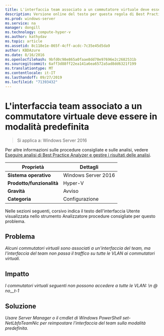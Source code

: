 ```yaml
---
title: L'interfaccia team associato a un commutatore virtuale deve essere in modalità predefinita
description: Versione online del testo per questa regola di Best Practices Analyzer.
ms.prod: windows-server
ms.service: na
manager: dongill
ms.technology: compute-hyper-v
ms.author: kathydav
ms.topic: article
ms.assetid: 8c118e1e-865f-4cff-acdc-7c35e45d5da9
author: KBDAzure
ms.date: 8/16/2016
ms.openlocfilehash: 9bfd0c98e865a0faae8dd70e97696e2c2682531b
ms.sourcegitcommit: 6aff3d88ff22ea141a6ea6572a5ad8dd6321f199
ms.translationtype: MT
ms.contentlocale: it-IT
ms.lasthandoff: 09/27/2019
ms.locfileid: "71393432"
---
```

# <a name="the-team-interface-bound-to-a-virtual-switch-should-be-in-default-mode"></a>L'interfaccia team associato a un commutatore virtuale deve essere in modalità predefinita

>Si applica a: Windows Server 2016

Per altre informazioni sulle procedure consigliate e sulle analisi, vedere [Eseguire analisi di Best Practice Analyzer e gestire i risultati delle analisi](https://go.microsoft.com/fwlink/p/?LinkID=223177).  
  
|Proprietà|Dettagli|  
|-|-|  
|**Sistema operativo**|Windows Server 2016|  
|**Prodotto/funzionalità**|Hyper-V|  
|**Gravità**|Avviso|  
|**Categoria**|Configurazione|  
  
Nelle sezioni seguenti, corsivo indica il testo dell'interfaccia Utente visualizzata nello strumento Analizzatore procedure consigliate per questo problema.  
  
## <a name="issue"></a>**Problema**  
*Alcuni commutatori virtuali sono associati a un'interfaccia del team, ma l'interfaccia del team non passa il traffico su tutte le VLAN ai commutatori virtuali.*  
  
## <a name="impact"></a>**Impatto**  
*I commutatori virtuali seguenti non possono accedere a tutte le VLAN: \n @ no__t-1*  
  
## <a name="resolution"></a>**Soluzione**  
*Usare Server Manager o il cmdlet di Windows PowerShell set-NetLbfoTeamNic per reimpostare l'interfaccia del team sulla modalità predefinita.*  
  


